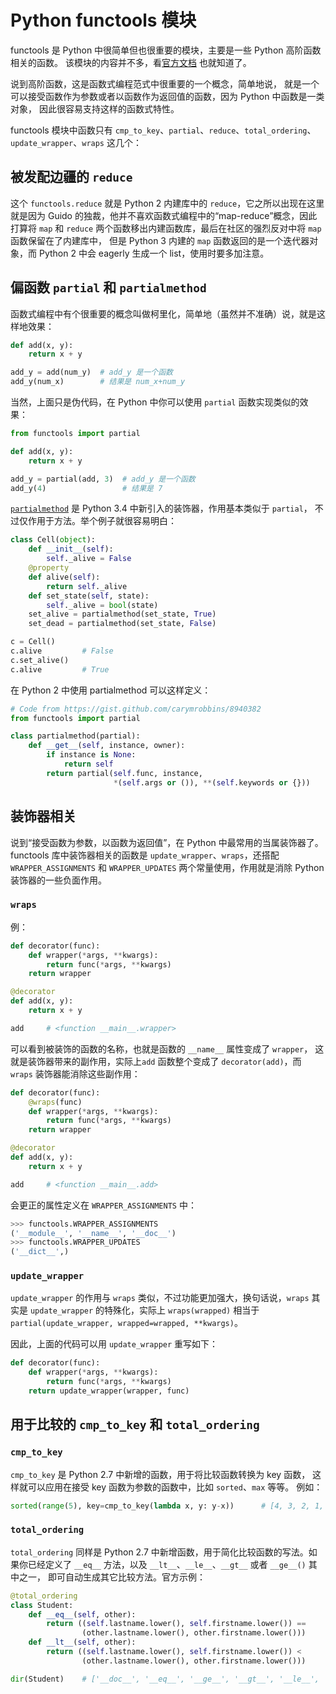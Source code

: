 # Python functools 模块

functools 是 Python 中很简单但也很重要的模块，主要是一些 Python 高阶函数相关的函数。
该模块的内容并不多，看[官方文档](https://docs.python.org/2/library/functools.html)
也就知道了。

说到高阶函数，这是函数式编程范式中很重要的一个概念，简单地说，
就是一个可以接受函数作为参数或者以函数作为返回值的函数，因为 Python 中函数是一类对象，
因此很容易支持这样的函数式特性。

functools 模块中函数只有 ``cmp_to_key``、``partial``、``reduce``、``total_ordering``、
``update_wrapper``、``wraps`` 这几个：


## 被发配边疆的 ``reduce``

这个 ``functools.reduce`` 就是 Python 2 内建库中的 ``reduce``，它之所以出现在这里就是因为
Guido 的独裁，他并不喜欢函数式编程中的“map-reduce”概念，因此打算将 ``map`` 和 ``reduce``
两个函数移出内建函数库，最后在社区的强烈反对中将 ``map`` 函数保留在了内建库中，
但是 Python 3 内建的 ``map`` 函数返回的是一个迭代器对象，而 Python 2 中会 eagerly
生成一个 list，使用时要多加注意。


## 偏函数 ``partial`` 和 ``partialmethod``

函数式编程中有个很重要的概念叫做柯里化，简单地（虽然并不准确）说，就是这样地效果：

```python
def add(x, y):
    return x + y

add_y = add(num_y)  # add_y 是一个函数
add_y(num_x)        # 结果是 num_x+num_y
```

当然，上面只是伪代码，在 Python 中你可以使用 ``partial`` 函数实现类似的效果：

```python
from functools import partial

def add(x, y):
    return x + y

add_y = partial(add, 3)  # add_y 是一个函数
add_y(4)                 # 结果是 7
```

[``partialmethod``](https://docs.python.org/3/library/functools.html#functools.partialmethod)
 是 Python 3.4 中新引入的装饰器，作用基本类似于 ``partial``，
不过仅作用于方法。举个例子就很容易明白：

```python
class Cell(object):
    def __init__(self):
        self._alive = False
    @property
    def alive(self):
        return self._alive
    def set_state(self, state):
        self._alive = bool(state)
    set_alive = partialmethod(set_state, True)
    set_dead = partialmethod(set_state, False)

c = Cell()
c.alive         # False
c.set_alive()
c.alive         # True
```

在 Python 2 中使用 partialmethod 可以这样定义：

```python
# Code from https://gist.github.com/carymrobbins/8940382
from functools import partial

class partialmethod(partial):
    def __get__(self, instance, owner):
        if instance is None:
            return self
        return partial(self.func, instance,
                       *(self.args or ()), **(self.keywords or {}))
```


## 装饰器相关

说到“接受函数为参数，以函数为返回值”，在 Python 中最常用的当属装饰器了。
functools 库中装饰器相关的函数是 ``update_wrapper``、``wraps``，还搭配
``WRAPPER_ASSIGNMENTS`` 和 ``WRAPPER_UPDATES`` 两个常量使用，作用就是消除 Python
装饰器的一些负面作用。

### ``wraps``

例：

```python
def decorator(func):
    def wrapper(*args, **kwargs):
        return func(*args, **kwargs)
    return wrapper

@decorator
def add(x, y):
    return x + y

add     # <function __main__.wrapper>
```

可以看到被装饰的函数的名称，也就是函数的 ``__name__`` 属性变成了 ``wrapper``，
这就是装饰器带来的副作用，实际上``add`` 函数整个变成了 ``decorator(add)``，而
``wraps`` 装饰器能消除这些副作用：

```python
def decorator(func):
    @wraps(func)
    def wrapper(*args, **kwargs):
        return func(*args, **kwargs)
    return wrapper

@decorator
def add(x, y):
    return x + y

add     # <function __main__.add>
```

会更正的属性定义在 ``WRAPPER_ASSIGNMENTS`` 中：

```python
>>> functools.WRAPPER_ASSIGNMENTS
('__module__', '__name__', '__doc__')
>>> functools.WRAPPER_UPDATES
('__dict__',)
```

### ``update_wrapper``

``update_wrapper`` 的作用与 ``wraps`` 类似，不过功能更加强大，换句话说，``wraps``
其实是 ``update_wrapper`` 的特殊化，实际上 ``wraps(wrapped)`` 相当于 ``partial(update_wrapper,
wrapped=wrapped, **kwargs)``。

因此，上面的代码可以用 ``update_wrapper`` 重写如下：

```python
def decorator(func):
    def wrapper(*args, **kwargs):
        return func(*args, **kwargs)
    return update_wrapper(wrapper, func)
```


## 用于比较的 ``cmp_to_key`` 和 ``total_ordering``

### ``cmp_to_key``

``cmp_to_key`` 是 Python 2.7 中新增的函数，用于将比较函数转换为 key 函数，
这样就可以应用在接受 key 函数为参数的函数中，比如 ``sorted``、``max`` 等等。
例如：

```python
sorted(range(5), key=cmp_to_key(lambda x, y: y-x))      # [4, 3, 2, 1, 0]
```

### ``total_ordering``

``total_ordering`` 同样是 Python 2.7 中新增函数，用于简化比较函数的写法。如果你已经定义了
``__eq__`` 方法，以及 ``__lt__``、``__le__``、``__gt__`` 或者 ``__ge__()`` 其中之一，
即可自动生成其它比较方法。官方示例：

```python
@total_ordering
class Student:
    def __eq__(self, other):
        return ((self.lastname.lower(), self.firstname.lower()) ==
                (other.lastname.lower(), other.firstname.lower()))
    def __lt__(self, other):
        return ((self.lastname.lower(), self.firstname.lower()) <
                (other.lastname.lower(), other.firstname.lower()))

dir(Student)    # ['__doc__', '__eq__', '__ge__', '__gt__', '__le__', '__lt__', '__module__']
```

